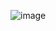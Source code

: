 
![image](https://github.com/sahithipendyala/Mid-Term-Exam1/assets/110784998/27f3a7cd-fd4e-4ae4-b81b-2eaa94179a34)
